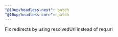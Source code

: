 ```yaml
---
"@10up/headless-next": patch
"@10up/headless-core": patch
---
```


Fix redirects by using resolvedUrl instead of req.url

